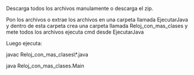 Descarga todos los archivos manulamente o descarga el zip.

Pon los archivos o extrae los archivos en una carpeta llamada EjecutarJava y dentro de esta carpeta crea una carpeta llamada Reloj_con_mas_clases y mete todos los archivos ejecuta cmd desde EjecutarJava

Luego ejecuta:

javac Reloj_con_mas_clases\\*.java

java Reloj_con_mas_clases.Main
